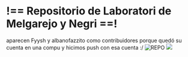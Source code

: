 #  !== Repositorio de Laboratori de Melgarejo y Negri ==!
aparecen Fyysh y albanofazzito como contribuidores porque quedó su cuenta en una compu y hicimos push con esa cuenta :/
![REPO](https://media.tenor.com/Of_DrZ_ppH4AAAAM/repo-repo-game.gif) ![](https://us-prod.asyncgw.teams.microsoft.com/v1/objects/0-eus-d15-1cb42e1fd24ced63e3530af216d2d289/views/imgo)
